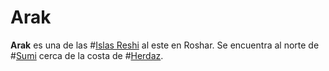# Arak

**Arak** es una de las #[Islas Reshi](locations/reshi-isles) al este en Roshar. Se encuentra al norte de #[Sumi](locations/sumi) cerca de la costa de #[Herdaz](locations/herdaz).
